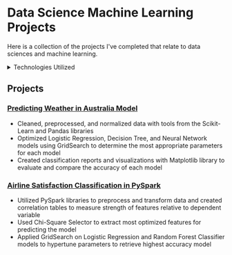 # Data Science Machine Learning Projects

Here is a collection of the projects I've completed that relate to data sciences and machine learning.

<details>
<summary>Technologies Utilized</summary>
NumPy | Pandas | Scikit-Learn | MatPlotLib | PySpark | AWS (EMR, Lambda, Glue) | Jupyter Notebook
</details>

## Projects

### [Predicting Weather in Australia Model](https://github.com/chow2n/PredictingWeatherAUS "PredictingWeatherAUS")
- Cleaned, preprocessed, and normalized data with tools from the Scikit-Learn and Pandas libraries
- Optimized Logistic Regression, Decision Tree, and Neural Network models using GridSearch to determine the most
appropriate parameters for each model
- Created classification reports and visualizations with Matplotlib library to evaluate and compare the accuracy of each model

### [Airline Satisfaction Classification in PySpark](https://github.com/chow2n/AirlineSatisfaction-PySparkClassification "AirlineSatisfactionPySpark")
- Utilized PySpark libraries to preprocess and transform data and created correlation tables to measure strength of features relative to dependent variable
- Used Chi-Square Selector to extract most optimized features for predicting the model
- Applied GridSearch on Logistic Regression and Random Forest Classifier models to hypertune parameters to retrieve highest accuracy model

